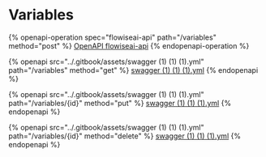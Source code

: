# Variables

{% openapi-operation spec="flowiseai-api" path="/variables" method="post" %}
[OpenAPI flowiseai-api](https://gitbook-x-prod-openapi.4401d86825a13bf607936cc3a9f3897a.r2.cloudflarestorage.com/raw/238edaa326f0ca4057047699b251f09b359ab0c2a5d5201f7095b100792cf411.txt?X-Amz-Algorithm=AWS4-HMAC-SHA256&X-Amz-Content-Sha256=UNSIGNED-PAYLOAD&X-Amz-Credential=dce48141f43c0191a2ad043a6888781c%2F20250622%2Fauto%2Fs3%2Faws4_request&X-Amz-Date=20250622T114123Z&X-Amz-Expires=172800&X-Amz-Signature=5dd4b3343a1c2a841e205191e3862f26b17fd1af871cb148ed64f6c7ad8048f1&X-Amz-SignedHeaders=host&x-amz-checksum-mode=ENABLED&x-id=GetObject)
{% endopenapi-operation %}

{% openapi src="../.gitbook/assets/swagger (1) (1) (1).yml" path="/variables" method="get" %}
[swagger (1) (1) (1).yml](<../.gitbook/assets/swagger (1) (1) (1).yml>)
{% endopenapi %}

{% openapi src="../.gitbook/assets/swagger (1) (1) (1).yml" path="/variables/{id}" method="put" %}
[swagger (1) (1) (1).yml](<../.gitbook/assets/swagger (1) (1) (1).yml>)
{% endopenapi %}

{% openapi src="../.gitbook/assets/swagger (1) (1) (1).yml" path="/variables/{id}" method="delete" %}
[swagger (1) (1) (1).yml](<../.gitbook/assets/swagger (1) (1) (1).yml>)
{% endopenapi %}
